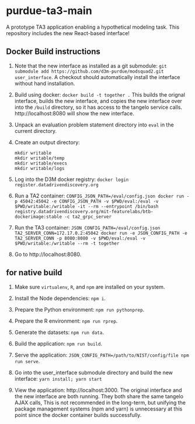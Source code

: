 # purdue-ta3-main

A prototype TA3 application enabling a hypothetical modeling task. This repository includes the new React-based interface! 

## Docker Build instructions

1. Note that the new interface as installed as a git submodule: `git submodule
add https://github.com/d3m-purdue/modsquad2.git user_interface`. A checkout
should automatically install the interface without hand installation.

2. Build using docker: `docker build -t together .` This builds the orignal
interface, builds the new interface, and copies the new interface over into the
`/build` directory, so it has access to the tangelo service calls.
http://localhost:8080 will show the new interface.

3. Unpack an evaluation problem statement directory into `eval` in the current
   directory.

4. Create an output directory:
   ```
   mkdir writable
   mkdir writable/temp
   mkdir writable/execs
   mkdir writable/logs
   ```

5. Log into the D3M docker registry: `docker login
register.datadrivendiscovery.org`

6. Run a TA2 container: `CONFIG_JSON_PATH=/eval/config.json docker run -p
45042:45042 -e CONFIG_JSON_PATH -v $PWD/eval:/eval -v $PWD/writable:/writable
-it --rm --entrypoint /bin/bash
registry.datadrivendiscovery.org/mit-featurelabs/btb-dockerimage:stable -c
ta2_grpc_server`

7. Run the TA3 container: `JSON_CONFIG_PATH=/eval/config.json
TA2_SERVER_CONN=172.17.0.2:45042 docker run -e JSON_CONFIG_PATH -e
TA2_SERVER_CONN -p 8080:8080 -v $PWD/eval:/eval -v $PWD/writable:/writable --rm
-t together`

8. Go to http://localhost:8080.

## for native build

1. Make sure `virtualenv`, `R`, and `npm` are installed on your system.

2. Install the Node dependencies: `npm i`.

3. Prepare the Python environment: `npm run pythonprep`.

4. Prepare the R environment: `npm run rprep`.

5. Generate the datasets: `npm run data`.

6. Build the application: `npm run build`.

7. Serve the application: `JSON_CONFIG_PATH=/path/to/NIST/config/file npm run
   serve`.

8. Go into the user_interface submodule directory and build the new interface:
`yarn install; yarn start`

9. View the application: http://localhost:3000. The original interface and the
new interface are both running. They both share the same tangelo AJAX calls,
This is not recommended in the long-term, but unifying the package management
systems (npm and yarn) is unnecessary at this point since the docker container
builds successfully.
